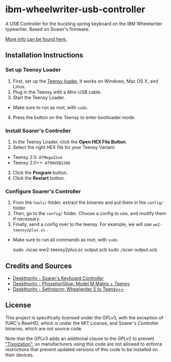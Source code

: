 ibm-wheelwriter-usb-controller
==============================

A USB Controller for the buckling spring keyboard on the IBM Wheelwriter typewriter. Based on Soarer's firmware.

[More info can be found here.](https://github.com/antonizoon/antonizoon.github.io/wiki/IBM-Model-M-USB-Controller)

## Installation Instructions

### Set up Teensy Loader

1. First, set up the [Teensy loader.](https://www.pjrc.com/teensy/loader.html) It works on Windows, Mac OS X, and Linux. 
2. Plug in the Teensy with a Mini-USB cable.
3. Start the Teensy Loader.
  * Make sure to run as root, with `sudo`.
4. Press the button on the Teensy to enter bootloader mode.

### Install Soarer's Controller

1. In the Teensy Loader, click the **Open HEX File Button**.
2. Select the right HEX file for your Teensy Variant:
  * Teensy 2.0: `ATMega32u4`
  * Teensy 2.0++: `AT90USB1286`
3. Click the **Program** button.
4. Click the **Restart** button.

### Configure Soarer's Controller

1. From the `tools/` folder, extract the binaries and put them in the `config/` folder.
2. Then, go to the `config/` folder. Choose a config to use, and modify them if necessary.
3. Finally, send a config over to the teensy. For example, we will use `ww2-teensy2plus.sc` .
  * Make sure to run all commands as root, with `sudo`.

    sudo ./scas ww2-teensy2plus.sc output.scb
    sudo ./scwr output.scb

## Credits and Sources

* [Deskthority - Soarer's Keyboard Controller](http://deskthority.net/workshop-f7/soarer-s-keyboard-controller-firmware-t6767.html)
* [Deskthority - PhosphorGlow: Model M Matrix + Teensy](http://deskthority.net/workshop-f7/model-m-matrix-teensy-t8149.html)
* [Deskthority - Sethstorm: Wheelwriter 5 to Teensy++](http://deskthority.net/workshop-f7/wheelwriter-5-iso-enter-boltmodded-t7397.html)

## License

This project is specifically licensed under the GPLv3, with the exception of PJRC's RawHID, which is under the MIT License, and Soarer's Controller binaries, which are not source code.

Note that the GPLv3 adds an additional clause to the GPLv2 to prevent ["Tivoization"](http://www.linfo.org/tivoization.html), so manufacturers using this code are not allowed to enforce restrictions that prevent updated versions of this code to be installed on their devices.
